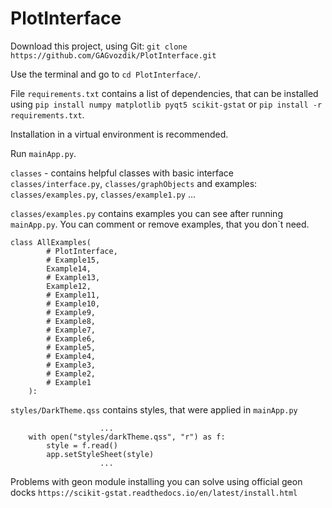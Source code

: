 # PlotInterface

Download this project, using Git:
    `git clone https://github.com/GAGvozdik/PlotInterface.git`

Use the terminal and go to `cd PlotInterface/`.

File `requirements.txt` contains a list of dependencies, that can be installed using 
    `pip install numpy matplotlib pyqt5 scikit-gstat` 
or 
    `pip install -r requirements.txt`.

Installation in a virtual environment is recommended.

Run `mainApp.py`.

`classes` - contains helpful classes with basic interface `classes/interface.py`, `classes/graphObjects` and examples: `classes/examples.py`, `classes/example1.py` ...

`classes/examples.py` contains examples you can see after running `mainApp.py`. You can comment or remove examples, that you don`t need.
```
class AllExamples(
        # PlotInterface,
        # Example15, 
        Example14, 
        # Example13, 
        Example12, 
        # Example11, 
        # Example10, 
        # Example9,
        # Example8, 
        # Example7, 
        # Example6, 
        # Example5, 
        # Example4, 
        # Example3, 
        # Example2, 
        # Example1
    ):
```
`styles/DarkTheme.qss` contains styles, that were applied in `mainApp.py`
```
                    ...
    with open("styles/darkTheme.qss", "r") as f:
        style = f.read()
        app.setStyleSheet(style)
                    ...
```

Problems with geon module installing you can solve using official geon docks ```https://scikit-gstat.readthedocs.io/en/latest/install.html```



